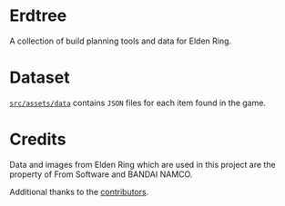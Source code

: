 # Erdtree

A collection of build planning tools and data for Elden Ring. 

# Dataset

[`src/assets/data`](src/assets/data) contains `JSON` files for each item found in the game. 

# Credits

Data and images from Elden Ring which are used in this project are the property of From Software and BANDAI NAMCO.

Additional thanks to the [contributors](CONTRIBUTORS.md).

